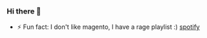 ### Hi there 👋

- ⚡ Fun fact: I don't like magento, I have a rage playlist :) [spotify](https://open.spotify.com/playlist/5YMtRCWJxAw2MBxQBrBtlF?si=8wjw9EB4QImjcZQWisGJ6g)


<!--
**Schaerpe/Schaerpe** is a ✨ _special_ ✨ repository because its `README.md` (this file) appears on your GitHub profile.

Here are some ideas to get you started:

- 🔭 I’m currently working on ...
- 🌱 I’m currently learning ...
- 👯 I’m looking to collaborate on ...
- 🤔 I’m looking for help with ...
- 💬 Ask me about ...
- 📫 How to reach me: ...
- 😄 Pronouns: ...
- ⚡ Fun fact: ...
-->
